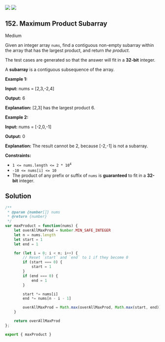 [![](https://img.shields.io/github/stars/javadev/LeetCode-in-All?label=Stars&style=flat-square)](https://github.com/javadev/LeetCode-in-All)
[![](https://img.shields.io/github/forks/javadev/LeetCode-in-All?label=Fork%20me%20on%20GitHub%20&style=flat-square)](https://github.com/javadev/LeetCode-in-All/fork)

## 152\. Maximum Product Subarray

Medium

Given an integer array `nums`, find a contiguous non-empty subarray within the array that has the largest product, and return _the product_.

The test cases are generated so that the answer will fit in a **32-bit** integer.

A **subarray** is a contiguous subsequence of the array.

**Example 1:**

**Input:** nums = [2,3,-2,4]

**Output:** 6

**Explanation:** [2,3] has the largest product 6.

**Example 2:**

**Input:** nums = [-2,0,-1]

**Output:** 0

**Explanation:** The result cannot be 2, because [-2,-1] is not a subarray.

**Constraints:**

*   <code>1 <= nums.length <= 2 * 10<sup>4</sup></code>
*   `-10 <= nums[i] <= 10`
*   The product of any prefix or suffix of `nums` is **guaranteed** to fit in a **32-bit** integer.

## Solution

```javascript
/**
 * @param {number[]} nums
 * @return {number}
 */
var maxProduct = function(nums) {
    let overAllMaxProd = Number.MIN_SAFE_INTEGER
    let n = nums.length
    let start = 1
    let end = 1

    for (let i = 0; i < n; i++) {
        // Reset `start` and `end` to 1 if they become 0
        if (start === 0) {
            start = 1
        }
        if (end === 0) {
            end = 1
        }

        start *= nums[i]
        end *= nums[n - i - 1]

        overAllMaxProd = Math.max(overAllMaxProd, Math.max(start, end))
    }

    return overAllMaxProd
};

export { maxProduct }
```